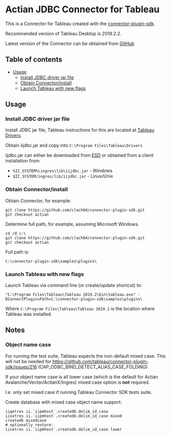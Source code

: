 Actian JDBC Connector for Tableau
=================================

This is a Connector for Tableau created with the [connector-plugin-sdk](https://github.com/tableau/connector-plugin-sdk).

Recommended version of Tableau Desktop is 2019.2.2.

Latest version of the Connector can be obtained from
[GitHub](https://github.com/clach04/connector-plugin-sdk/tree/actian/samples/plugins/actian_jdbc)

Table of contents
-----------------

  * [Usage](#usage)
    + [Install JDBC driver jar file](#install-jdbc-driver-jar-file)
    + [Obtain Connector/install](#obtain-connector-install)
    + [Launch Tableau with new flags](#launch-tableau-with-new-flags)


Usage
-----

### Install JDBC driver jar file

Install JDBC jar file, Tableau instructions for this are located at [Tableau Drivers](https://onlinehelp.tableau.com/current/pro/desktop/en-us/examples_otherdatabases_jdbc.htm).

Obtain iijdbc.jar and copy into `C:\Program Files\Tableau\Drivers`

iijdbc.jar can either be downloaded from [ESD](https://esd.actian.com/product/Avalanche/JDBC/java/Actian_Avalanche_JDBC_Drivers)
or obtained from a client installation from:

  * `%II_SYSTEM%\ingres\lib\iijdbc.jar` - Windows
  * `$II_SYSTEM/ingres/lib/iijdbc.jar` - Linux/Unix


### Obtain Connector/install

Obtain Connector, for example:

    git clone https://github.com/clach04/connector-plugin-sdk.git
    git checkout actian

Determine full path, for example, assuming Microsoft Windows.

    cd /d c:\
    git clone https://github.com/clach04/connector-plugin-sdk.git
    git checkout actian

Full path is:

    C:\connector-plugin-sdk\samples\plugins\

### Launch Tableau with new flags

Launch Tableau via command line (or create/update shortcut) to:

    "C:\Program Files\Tableau\Tableau 2019.2\bin\tableau.exe" -DConnectPluginsPath=C:\connector-plugin-sdk\samples\plugins\

Where `C:\Program Files\Tableau\Tableau 2019.2` is the location where Tableau was installed.

Notes
-----

### Object name case

For running the test suite, Tableau expects the non-default mixed case. This will not be needed for https://github.com/tableau/connector-plugin-sdk/issues/216 (CAP_ODBC_BIND_DETECT_ALIAS_CASE_FOLDING)

If your object name case is all lower case (which is the default for Actian Avalanche/Vector/ActianX/Ingres) mixed case option is **not** required.

I.e. only set mixed case if running Tableau Connector SDK tests suite.

Create database with mixed case object name support:

    iigetres ii.`iipmhost`.createdb.delim_id_case
    iisetres ii.`iipmhost`.createdb.delim_id_case mixed
    createdb mixedcase
    # optionally restore:
    iisetres ii.`iipmhost`.createdb.delim_id_case lower
